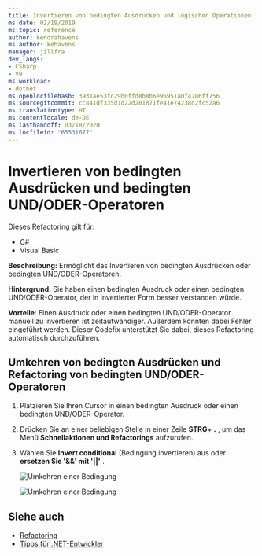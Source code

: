 ```yaml
---
title: Invertieren von bedingten Ausdrücken und logischen Operationen
ms.date: 02/19/2019
ms.topic: reference
author: kendrahavens
ms.author: kehavens
manager: jillfra
dev_langs:
- CSharp
- VB
ms.workload:
- dotnet
ms.openlocfilehash: 3931ae53fc29b0ffd8b8b6e96951a0f4786ff756
ms.sourcegitcommit: cc841df335d1d22d281871fe41e74238d2fc52a6
ms.translationtype: HT
ms.contentlocale: de-DE
ms.lasthandoff: 03/18/2020
ms.locfileid: "65531677"
---
```

# <a name="invert-conditional-expressions-and-conditional-andor-operators"></a>Invertieren von bedingten Ausdrücken und bedingten UND/ODER-Operatoren

Dieses Refactoring gilt für:

- C#
- Visual Basic

**Beschreibung:** Ermöglicht das Invertieren von bedingten Ausdrücken oder bedingten UND/ODER-Operatoren.

**Hintergrund:** Sie haben einen bedingten Ausdruck oder einen bedingten UND/ODER-Operator, der in invertierter Form besser verstanden würde.

**Vorteile**: Einen Ausdruck oder einen bedingten UND/ODER-Operator manuell zu invertieren ist zeitaufwändiger. Außerdem könnten dabei Fehler eingeführt werden. Dieser Codefix unterstützt Sie dabei, dieses Refactoring automatisch durchzuführen.

## <a name="invert-conditional-expressions-and-conditional-andor-operators-refactoring"></a>Umkehren von bedingten Ausdrücken und Refactoring von bedingten UND/ODER-Operatoren

1. Platzieren Sie Ihren Cursor in einen bedingten Ausdruck oder einen bedingten UND/ODER-Operator.
2. Drücken Sie an einer beliebigen Stelle in einer Zeile **STRG**+ **.** , um das Menü **Schnellaktionen und Refactorings** aufzurufen.
3. Wählen Sie **Invert conditional** (Bedingung invertieren) aus oder **ersetzen Sie '&&' mit '||'** .

    ![Umkehren einer Bedingung](media/invert-conditional.png)

    ![Umkehren einer Bedingung](media/invert-logical-operator.png)

## <a name="see-also"></a>Siehe auch

- [Refactoring](../refactoring-in-visual-studio.md)
- [Tipps für .NET-Entwickler](../csharp-developer-productivity.md)
